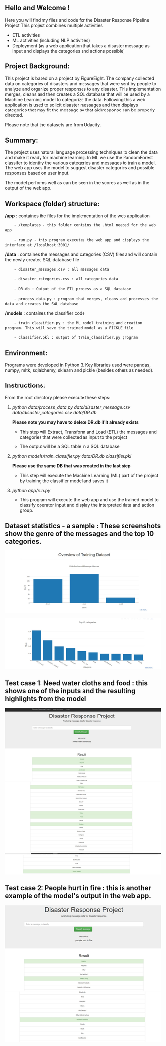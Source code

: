 ## Hello and Welcome !
Here you will find my files and code for the Disaster Response Pipeline Project
This project combines multiple activities
  - ETL activities
  - ML activities (including NLP activities)
  - Deployment (as a web application that takes a disaster message as input and displays the categories and actions possible)
    
## Project Background:
  This project is based on a project by FigureEight. The company collected data on categories of disasters and messages that were sent by people to analyze and organize proper responses to any disaster.
  This implementation merges, cleans and then creates a SQL database that will be used by a Machine Learning model to categorize the data.
  Following this a web application is used to solicit disaster messages and then displays categories that may fit the message so that aid/response can be properly directed. 
  
  Please note that the datasets are from Udacity.
  
## Summary: 
  The project uses natural language processing techniques to clean the data and make it ready for machine learning. In ML we use the RandomForest classifer to identify the various categories and messages to train a model. 
  The web app uses the model to suggest disaster categories and possible responses based on user input.
  
  The model performs well as can be seen in the scores as well as in the output of the web app. 
    
 ## Workspace (folder) structure:
 
   **/app** : containes the files for the implementation of the web application
   
        - /templates - this folder contains the .html needed for the web app
   
        - run.py - this program executes the web app and displays the interface at /localhost:3001/
 
   **/data** : containes the messages and categories (CSV) files and will contain the newly created SQL database file
        
        - disaster_messages.csv : all messages data
        
        - disaster_categories.csv : all categories data
        
        - DR.db : Output of the ETL process as a SQL database
        
        - process_data.py : program that merges, cleans and processes the data and creates the SWL database
 
   **/models** : containes the classifier code
   
        - train_classifier.py : the ML model training and creation program. This will save the trained model as a PICKLE file
        
        - classifier.pkl : output of train_classifier.py program
        
        
## Environment:
  Programs were developed in Python 3. Key libraries used were pandas, numpy, mltk, sqlalchemy, sklearn and pickle (besides others as needed). 
  
  
## Instructions:
  From the root directory please execute these steps:
  1.  *python data/process_data.py data/disaster_message.csv data/disaster_categories.csv data/DR.db* 
  
      **Please note you may have to delete DR.db if it already exists**
      
      - This step will Extract, Transform and Load (ETL) the messages and categories that were collected as input to the project
      
      - The output will be a SQL table in a SQL database
      
  2.  *python models/train_classifier.py data/DR.db classifier.pkl*
  
      **Please use the same DB that was created in the last step**
      
      - This step will execute the Machine Learning (ML) part of the project by training the classifier model and saves it
      
  3.  *python app/run.py*
      
      - This program will execute the web app and use the trained model to classify operator input and display the interpreted data and action group.
 

## Dataset statistics - a sample : These screenshots show the genre of the messages and the top 10 categories.
![Dataset Overview](screenshots/dataset_overview.jpg)

![Disaster Categories](screenshots/top10.jpg)

## Test case 1: Need water cloths and food : this shows one of the inputs and the resulting highlights from the model

![case_1_1](screenshots/need_water_cloths_food_1.jpg)
![case_1_2](screenshots/need_water_cloths_food_2.jpg)
![case_1_3](screenshots/need_water_cloths_food_3.jpg)

## Test case 2: People hurt in fire : this is another example of the model's output in the web app.

![case_2_1](screenshots/people_hurt_in_fire_1.jpg)
![case_2_1](screenshots/people_hurt_in_fire_2.jpg)



